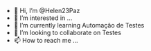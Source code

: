 - 👋 Hi, I’m @Helen23Paz
- 👀 I’m interested in ...
- 🌱 I’m currently learning  Automação de Testes
- 💞️ I’m looking to collaborate on Testes         
- 📫 How to reach me ...

<!---
Helen23Paz/Helen23Paz is a ✨ special ✨ repository because its `README.md` (this file) appears on your GitHub profile.
You can click the Preview link to take a look at your changes.
---> 
